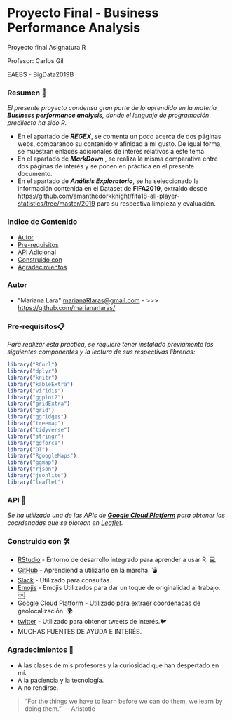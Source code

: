 # Proyecto Final - Business Performance Analysis
Proyecto final Asignatura R

Profesor: Carlos Gil

EAEBS - BigData2019B

### Resumen 🚀

_El presente proyecto condensa gran parte de lo aprendido en la materia **Business performance analysis**, donde el lenguaje de programación predilecto ha sido R._

* En el apartado de ***REGEX***, se comenta un poco acerca de dos páginas webs, comparando su contenido y afinidad a mi gusto. De igual forma, se muestran enlaces adicionales de interés relativos a este tema.
* En el apartado de ***MarkDown*** , se realiza la misma comparativa entre dos páginas de interés y se ponen en práctica en el presente documento.
* En el apartado de ***Análisis Exploratorio***, se ha seleccionado la información contenida en el Dataset de **FIFA2019**, extraído desde https://github.com/amanthedorkknight/fifa18-all-player-statistics/tree/master/2019 para su respectiva limpieza y evaluación.


### Indice de Contenido
* [Autor](#team-members)
* [Pre-requisitos](#pre-requisitos)
* [API Adicional](#API)
* [Construido con](#Construido-con)
* [Agradecimientos](#Expresiones-de-gratitud)

### <a name="Autor"></a>Autor
* "Mariana Lara" <marianaRlaras@gmail.com> - >>> <https://github.com/marianarlaras/>

### <a name="Pre-requisitos"></a>Pre-requisitos📋
_Para realizar esta practica, se requiere tener instalado previamente los siguientes componentes y la lectura de sus respectivas librerías:_

```r
library("RCurl")
library("dplyr")
library("knitr")
library("kableExtra")
library("viridis")    
library("ggplot2")
library("gridExtra")
library("grid")
library("ggridges")
library("treemap")
library("tidyverse")
library("stringr")
library("ggforce")
library("DT")
library("RgoogleMaps")
library("ggmap")
library("rjson")
library("jsonlite")
library("leaflet")
```
### <a name="API"></a>API 🔧
_Se ha utilizado una de las APIs de [**Google Cloud Platform**](https://console.developers.google.com/) para obtener las coordenadas que se plotean en [Leaflet](https://leafletjs.com/)._


### <a name="Construido-con"></a>Construido con 🛠️
* [RStudio](https://rstudio.com/products/rstudio/download/) - Entorno de desarrollo integrado para aprender a usar R. 💻
* [GitHub](http://www.github.com/) - Aprendiend a utilizarlo en la marcha. 💣
* [Slack](https://slack.com/) - Utilizado para consultas.
* [Emojis](https://gist.github.com/rxaviers/7360908/) - Emojis Utilizados para dar un toque de originalidad al trabajo. 🆒
* [Google Cloud Platform](https://console.developers.google.com/) - Utilizado para extraer coordenadas de geolocalización. 🌍 
* [twitter](https://twitter.com/home) - Utilizado para obtener tweets de interés.🐦
* MUCHAS FUENTES DE AYUDA E INTERÉS.


### <a name="Expresiones-de-gratitud"></a> Agradecimientos 🎁
* A las clases de mis profesores y la curiosidad que han despertado en mí.
* A la paciencia y la tecnología. 
* A no rendirse.


> “For the things we have to learn before we can do them, we learn by doing them.”
― Aristotle

